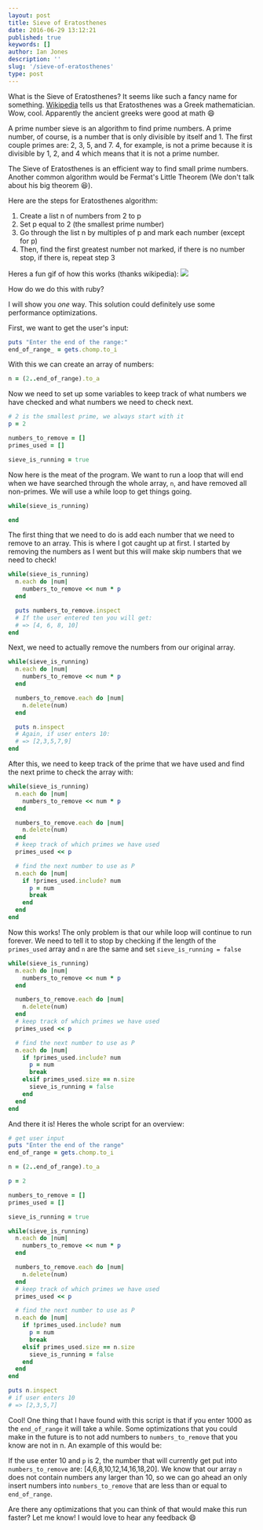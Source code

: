 ```yaml
---
layout: post
title: Sieve of Eratosthenes
date: 2016-06-29 13:12:21
published: true
keywords: []
author: Ian Jones
description: ''
slug: '/sieve-of-eratosthenes'
type: post
---
```


What is the Sieve of Eratosthenes? It seems like such a fancy name for
something. [Wikipedia](https://en.wikipedia.org/wiki/Sieve_of_Eratosthenes)
tells us that Eratosthenes was a Greek mathematician. Wow, cool. Apparently
the ancient greeks were good at math :smile:

A prime number sieve is an algorithm to find prime numbers. A prime number,
of course, is a number that is only divisible by itself and 1. The first couple
primes are: 2, 3, 5, and 7. 4, for example, is not a prime because it is divisible
by 1, 2, and 4 which means that it is not a prime number.

The Sieve of Eratosthenes is an efficient way to find small prime numbers. Another
common algorithm would be Fermat's Little Theorem (We don't talk about his big theorem :laughing:).

Here are the steps for Eratosthenes algorithm:

1. Create a list n of numbers from 2 to p
2. Set p equal to 2 (the smallest prime number)
3. Go through the list n by multiples of p and mark each number (except for p)
4. Then, find the first greatest number not marked, if there is no number stop,
   if there is, repeat step 3

Heres a fun gif of how this works (thanks wikipedia):
![](https://upload.wikimedia.org/wikipedia/commons/b/b9/Sieve_of_Eratosthenes_animation.gif)

How do we do this with ruby?

I will show you _one_ way. This solution could definitely use some performance optimizations.

First, we want to get the user's input:

```ruby
puts "Enter the end of the range:"
end_of_range_ = gets.chomp.to_i
```

With this we can create an array of numbers:

```ruby
n = (2..end_of_range).to_a
```

Now we need to set up some variables to keep track of what numbers we have checked
and what numbers we need to check next.

```ruby
# 2 is the smallest prime, we always start with it
p = 2

numbers_to_remove = []
primes_used = []

sieve_is_running = true
```

Now here is the meat of the program. We want to run a loop that will end when we have
searched through the whole array, `n`, and have removed all non-primes. We will use a
while loop to get things going.

```ruby
while(sieve_is_running)

end
```

The first thing that we need to do is add each number that we need to remove to an
array. This is where I got caught up at first. I started by removing the numbers as I
went but this will make skip numbers that we need to check!

```ruby
while(sieve_is_running)
  n.each do |num|
    numbers_to_remove << num * p
  end

  puts numbers_to_remove.inspect
  # If the user entered ten you will get:
  # => [4, 6, 8, 10]
end
```

Next, we need to actually remove the numbers from our original array.

```ruby
while(sieve_is_running)
  n.each do |num|
    numbers_to_remove << num * p
  end

  numbers_to_remove.each do |num|
    n.delete(num)
  end

  puts n.inspect
  # Again, if user enters 10:
  # => [2,3,5,7,9]
end
```

After this, we need to keep track of the prime that we have used and find
the next prime to check the array with:

```ruby
while(sieve_is_running)
  n.each do |num|
    numbers_to_remove << num * p
  end

  numbers_to_remove.each do |num|
    n.delete(num)
  end
  # keep track of which primes we have used
  primes_used << p

  # find the next number to use as P
  n.each do |num|
    if !primes_used.include? num
      p = num
      break
    end
  end
end
```

Now this works! The only problem is that our while loop will continue to run
forever. We need to tell it to stop by checking if the length of the `primes_used`
array and `n` are the same and set `sieve_is_running = false`

```ruby
while(sieve_is_running)
  n.each do |num|
    numbers_to_remove << num * p
  end

  numbers_to_remove.each do |num|
    n.delete(num)
  end
  # keep track of which primes we have used
  primes_used << p

  # find the next number to use as P
  n.each do |num|
    if !primes_used.include? num
      p = num
      break
    elsif primes_used.size == n.size
      sieve_is_running = false
    end
  end
end
```

And there it is! Heres the whole script for an overview:

```ruby
# get user input
puts "Enter the end of the range"
end_of_range = gets.chomp.to_i

n = (2..end_of_range).to_a

p = 2

numbers_to_remove = []
primes_used = []

sieve_is_running = true

while(sieve_is_running)
  n.each do |num|
    numbers_to_remove << num * p
  end

  numbers_to_remove.each do |num|
    n.delete(num)
  end
  # keep track of which primes we have used
  primes_used << p

  # find the next number to use as P
  n.each do |num|
    if !primes_used.include? num
      p = num
      break
    elsif primes_used.size == n.size
      sieve_is_running = false
    end
  end
end

puts n.inspect
# if user enters 10
# => [2,3,5,7]
```

Cool! One thing that I have found with this script is that if you enter 1000 as
the `end_of_range` it will take a while. Some optimizations that you could make
in the future is to not add numbers to `numbers_to_remove` that you know are not
in n. An example of this would be:

If the use enter 10 and `p` is 2, the number that will currently get put into
`numbers_to_remove` are: [4,6,8,10,12,14,16,18,20]. We know that our array `n`
does not contain numbers any larger than 10, so we can go ahead an only insert
numbers into `numbers_to_remove` that are less than or equal to `end_of_range`.

Are there any optimizations that you can think of that would make this run faster?
Let me know! I would love to hear any feedback :smile:
